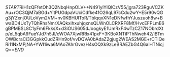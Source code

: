 $START$RiH1zQFfetOh3Q2NbqHnpOLV++N491ylYlQlCzV55/jgra723RguVCZKAu+rOC3QjM7aBGd+YitPUGdpaVUciCdfke41O26qL97cCdu2wY+E5r90vQGg3jYZxnjOULoVym2VM+nv0KBHUlToR/TblqqxXN1eDNfwfhYJuszuoh8w+BwaBD4UxTyTQhRhsNmrXAQkxihxuhjqxnsQLWnOLCRXRF8Mf/HvcEFPLmE6gBPMBSL8C1yFm6FkksX+d3iOUS605dJoogkyE1UmRxF4wTzCZ17NObrdXtp/eL5qbA9FueYJd7h5Jl/cWOA7XjwRRlx41pxF+3KBoXNTiPThNweh42/iBTmOWBcraCi3GGpkkOudZRHn9of/vvDQVA0bAdaZ2gjug2WEAS2MGE+rCTiQeRi11NxMPjNA+YWI1iwa6MAo7AhrGvezH4sOQXk9zLeBRAEZbG4Q6aiHTNicjQ==$END$